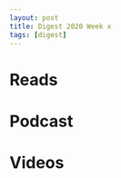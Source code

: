 ```yaml
---
layout: post
title: Digest 2020 Week x
tags: [digest]
---
```


# Reads
<!-- * [Blogging using Github Pages by Jeremy Howard](https://www.fast.ai/2020/01/16/fast_template/)
A post about how to setup a blogging static web in Github. -->

# Podcast
<!-- * [Bootstrapping an App to Millions Through Sheer Persistence with Cesar Kuriyama of 1 Second Everyday, Indie Hackers](https://www.indiehackers.com/podcast/141-cesar-kuriyama-of-1-second-everyday)

While working in a Design Studio, he focused on solving the client's problems which required most of his focus. Taking a **year off** provided him with the opportunity to think about future. **Living frugally** allow him to safe enough money. During this time he started recording 1 second video as a way of **journaling**. After one year, gave a TED Talk and feedback allowed him to validate idea. After that build a app boosttrapping  by partnering with a dev-studio. The reason to bootstrap was that he had no idea about VC which he considers to be a positive thing after all. Founders and CEOs he met afterwards, mostly, were feeling a lot of pressure from VCs to grow at very high rates. -->


# Videos

<!-- * [Deep Learning State of the Art (2020) - MIT Deep Learning Series - Lex Fridman](https://www.youtube.com/watch?v=0VH1Lim8gL8)
Most interesting developments in Deep Learning in 2019 and what can be expected in 2020. Deep Learning is revolutionazing three main fields: Computer Vision, Reinforcement Learning and Natural Language Processing. NLP research has provided a lot of impressive results due to new architectures (Transfomers) and (Self) Attention mechanisms. Computer Vision will probably start picking up these advances to apply in Video Processing (Autonomous Vehicles, etc.). -->

